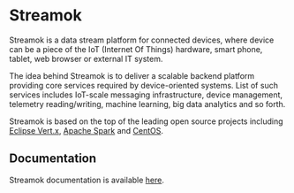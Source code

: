 # Streamok

Streamok is a data stream platform for connected devices, where device can be a piece of the IoT (Internet Of Things) hardware, smart phone, tablet, web browser or external IT system.

The idea behind Streamok is to deliver a scalable backend platform providing core services required by device-oriented systems. List of such services includes IoT-scale messaging infrastructure, device management, telemetry reading/writing, machine learning, big data analytics and so forth.

Streamok is based on the top of the leading open source projects including [Eclipse Vert.x](http://vertx.io/), [Apache Spark](http://spark.apache.org/) and [CentOS](https://www.centos.org/).

## Documentation

Streamok documentation is available [here](https://streamok.gitbooks.io/streamok/content).